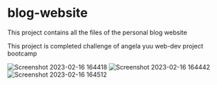 # blog-website
This project contains all the files of the personal blog website 


This project is completed challenge of angela yuu web-dev project bootcamp

![Screenshot 2023-02-16 164418](https://user-images.githubusercontent.com/63986678/219356161-4f3bdb6c-f64c-45ce-8e42-dcc592199ce0.png)
![Screenshot 2023-02-16 164442](https://user-images.githubusercontent.com/63986678/219356222-ba8472ec-402e-4e3d-9458-a64ba23b956b.png)
![Screenshot 2023-02-16 164512](https://user-images.githubusercontent.com/63986678/219356236-6e911853-1808-4764-8d4c-6bd88abbae4d.png)
